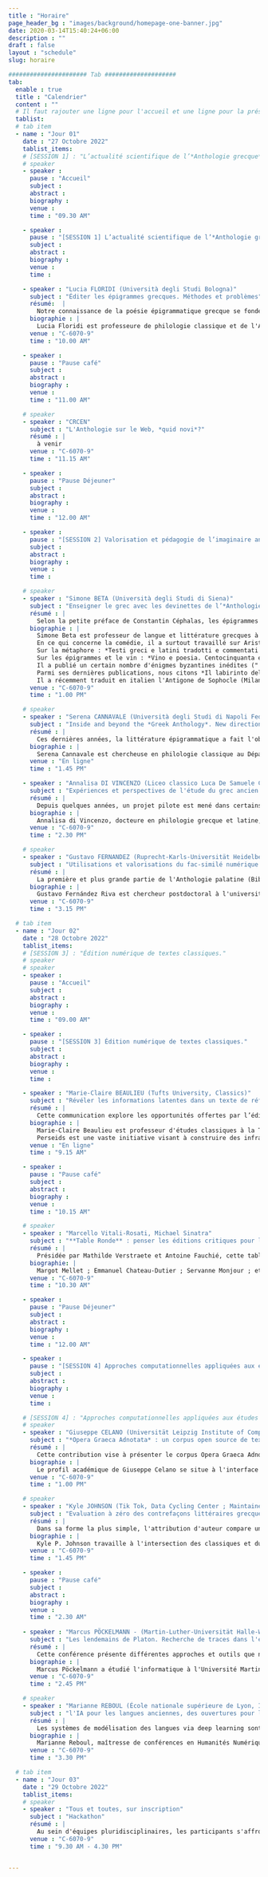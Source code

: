 ```yaml
---
title : "Horaire"
page_header_bg : "images/background/homepage-one-banner.jpg"
date: 2020-03-14T15:40:24+06:00
description : ""
draft : false
layout : "schedule"
slug: horaire

###################### Tab ####################
tab:
  enable : true
  title : "Calendrier"
  content : ""
  # Il faut rajouter une ligne pour l'accueil et une ligne pour la présentation/introduction ; pour les temps de discussion.., la pause dej,..
  tablist:
  # tab item
  - name : "Jour 01"
    date : "27 Octobre 2022"
    tablist_items:
    # [SESSION 1] : "L’actualité scientifique de l’*Anthologie grecque*."
    # speaker
    - speaker :
      pause : "Accueil"
      subject :
      abstract :
      biography :
      venue :
      time : "09.30 AM"

    - speaker :
      pause : "[SESSION 1] L’actualité scientifique de l’*Anthologie grecque*."
      subject :
      abstract :
      biography :
      venue :
      time :

    - speaker : "Lucia FLORIDI (Università degli Studi Bologna)"
      subject : "Éditer les épigrammes grecques. Méthodes et problèmes"
      résumé:  |
        Notre connaissance de la poésie épigrammatique grecque se fonde principalement sur deux recueils fondamentaux : l'*Anthologie Palatine* (AP) et l'*Anthologie de Planude* (APl). À ceux-ci s'ajoutent des collections mineures, appellées *Syllogae Minores*. Certaines épigrammes sont également connues grâce à la tradition indirecte (des auteurs comme Athénée), ou transmise à partir de papyri ou d'inscriptions. Les éditeurs de l'Anthologie sont donc confrontés à une traduction textuelle complexe et changeante, allant d'un textus unicus à des situations bien plus variées. J'illustrerai, au cours de ma présentation, les principaux problèmes - de nature critique, textuelle et exégétique - que j'ai rencontrés en qualité d'éditrice de plusieurs auteurs d'épigrammes (Straton, Lucillius, Hédyle notamment).
      biographie : |
        Lucia Floridi est professeure de philologie classique et de l'Antiquité tardive à l'Université de Bologne. Ses principaux intérêts de recherche portent sur les épigrammes grecques et latines, avec une attention particulière aux genres érotique et scoptique (ou satirique), à la poésie hellénistique, à l'art de la prose à l'époque impériale, et enfin aux relations entre la littérature et les arts visuels. Elle a réalisé plusieurs éditions critiques d'auteurs d'épigrammes, dont Straton de Sardes (2007), Lucillius (2014) et Edile (2020) - faisant d'elle l'une des plus grandes expertes de l'Anthologie grecque. En outre, ses travaux sur les auteurs Pallas, Ausone, Longus, et Lucien sont d'un intérêt considérable pour la compréhension de l'Anthologie grecque, de son contenu, de ses auteurs et de son évolution. Elle donnera une conférence plénière, tout à fait pertinente avec les questions d'édition dont il est question dans ce colloque.
      venue : "C-6070-9"
      time : "10.00 AM"

    - speaker :
      pause : "Pause café"
      subject :
      abstract :
      biography :
      venue :
      time : "11.00 AM"      

    # speaker
    - speaker : "CRCEN"
      subject : "L'Anthologie sur le Web, *quid novi*?"
      résumé : |
        à venir
      venue : "C-6070-9"
      time : "11.15 AM"

    - speaker :
      pause : "Pause Déjeuner"
      subject :
      abstract :
      biography :
      venue :
      time : "12.00 AM"

    - speaker :
      pause : "[SESSION 2] Valorisation et pédagogie de l’imaginaire anthologique."
      subject :
      abstract :
      biography :
      venue :
      time :   

    # speaker
    - speaker : "Simone BETA (Università degli Studi di Siena)"
      subject : "Enseigner le grec avec les devinettes de l’*Anthologie Palatine*"
      résumé : |
        Selon la petite préface de Constantin Céphalas, les épigrammes du quatorzième livre de l’Anthologie Palatine avaient un but pédagogique : les problèmes étaient utiles pour enseigner les mathématiques ; les devinettes pour enseigner la langue. Est-ce que ces dernières épigrammes énigmatiques peuvent être utiles aujourd’hui pour enseigner la langue grecque et, en sus, la mythologie classique ? En comparant ces petits poèmes aux autres énigmes poétiques témoignées dans la littérature grecque et byzantine, cette communication va prouver que la fonction pédagogique évoquée par Céphalas peut encore être exploitée aujourd’hui.
      biographie : |
        Simone Beta est professeur de langue et littérature grecques à l'Université de Sienne. Ses recherches portent sur le théâtre antique et sa fortune (en particulier la comédie grecque), la métaphore, les épigrammes et les énigmes, le vin et les symposiums. 
        En ce qui concerne la comédie, il a surtout travaillé sur Aristophane : *Il linguaggio nella commedia di Aristofane : parola positiva e parola negativa nella commedia antica*, Roma 2004 ; "La métamorphose d'une comédie grecque et de son protagoniste : Some Musical Versions of Aristophanes' Lysistrata", in P. Brown & S. Ograjensek (eds.), *Ancient Drama in Music for the Modern Stage*, Oxford and New York 2010, 240-57 ; "Attend, o Muse, Our Holy Dances and Come to Rejoice in Our Songs : The Reception of Aristophanes in the Modern Musical Theater", in S. Douglas Olson (ed.), *Ancient Comedy and Reception. Essays in Honor of Jeffrey Henderson*, Berlin et Boston 2013, 824-48 ; *La donna che sconfigge la guerra : Lisistrata racconta la sua storia*, Roma 2022.
        Sur la métaphore : *Testi greci e latini tradotti e commentati da Giulio Guidorizzi e Simone Beta*, Pise 2000. 
        Sur les épigrammes et le vin : *Vino e poesia. Centocinquanta epigrammi greci sul vino, a cura di S. Beta*, Milano 2006. 
        Il a publié un certain nombre d'énigmes byzantines inédites ("'Tu me possèdes, tu m'amènes avec toi, je fais partie de toi' : une nouvelle énigme byzantine dans le Pal. gr. 116", *BZ* 107, 2014, 37-50 ; "Une littérature énigmatique. Interpréter une collection inédite d'énigmes byzantines dans un manuscrit du cardinal Bessarion ", *DOP* 68, 2014, 211-40 ; " Un défi au lecteur. Les douze énigmes byzantines de Pal. gr. 356 ", *JÖB* 66, 2016, 11-32 ; " Lessing e gli enigmi. I quattro indovinelli bizantini del Gudianus Gr. 77", *RCCM*, à paraître).
        Parmi ses dernières publications, nous citons *Il labirinto della parola. Enigmi, oracoli e sogni nella cultura antica*, Torino 2016 ; *Io, un manoscritto : l'Antologia Palatina si racconta*, Roma 2019. 
        Il a récemment traduit en italien l'Antigone de Sophocle (Milano 2020) et la Lysistrata d'Aristophane (Milano 2020).   
      venue : "C-6070-9"
      time : "1.00 PM"

    # speaker
    - speaker : "Serena CANNAVALE (Università degli Studi di Napoli Federico II)"
      subject : "Inside and beyond the *Greek Anthology*. New directions and challenges in the study of *Callimachean epigrams*."
      résumé : | 
        Ces dernières années, la littérature épigrammatique a fait l'objet d'une analyse critique de plus en plus approfondie, ce qui a donné lieu à des études de grande envergure portant à la fois sur les épigrammes de tradition épigraphique et sur celles de tradition littéraire, ainsi que sur leur interaction mutuelle. Cet intérêt a surtout été encouragé par la publication du papyrus Posidippus, qui a stimulé de nouvelles études sur la construction des anthologies anciennes et sur l'agencement des livres d'épigrammes. Néanmoins, l'absence d'une édition récente et commentée des épigrammes de Callimaque est très visible, même si de nombreux poèmes individuels ont fait l'objet d'une analyse précise dans de précieux articles et études monographiques. Partant de ces importantes acquisitions récentes, il est maintenant évident qu'un commentaire moderne des épigrammes de Callimaque devrait relier les textes individuels à la tradition épigrammatique dans son ensemble, en se concentrant à la fois sur les parallèles littéraires au sein de l'Anthologie grecque et sur leurs contreparties épigraphiques. Le présent article propose d'appliquer cette approche à travers trois axes de recherche : 1) l'attention portée aux sous-genres épigrammatiques traditionnels (votifs, sépulcraux, épidéictiques, érotiques, etc. ) et à leurs réalisations dans le corpus callimaque, tout en considérant comment les catégories traditionnelles ont des frontières perméables, pas si faciles à tracer (considérez par exemple le cas problématique de l'étiquette d'épigramme 'épidéictique' ou 'ecphrastique') ; 2) étudier la continuité des topoi et des motifs transversaux à travers ces sous-genres (par ex. 2) l'étude de la continuité des topoï et des motifs transversaux à travers ces sous-genres (par exemple, les épigrammes sur les misanthropes ; les épigrammes sur les poètes ou les œuvres poétiques ; les thèmes bucoliques) ; 3) la possibilité de relier les épigrammes de Callimaque à des typologies moins connues, comme celles qui émergent du papyrus Posidippus (par exemple, *nauagika*).
      biographie : |
        Serena Cannavale est chercheuse en philologie classique au Département des sciences humaines ('Dipartimento di Studi Umanistici'), Université de Naples "Federico II". Ses principaux intérêts de recherche sont liés aux épigrammes hellénistiques, au théâtre antique et à l'histoire des études classiques. Elle a tenu des séminaires et des conférences dans des congrès nationaux et internationaux et a publié plusieurs articles et essais sur l'histoire du texte des épigrammes de Callimaque et leur exégèse ; la tradition et la réception des mythes classiques dans les épigrammes de la période hellénistique et impériale ; le théâtre dans la Campanie antique. Elle est rédactrice en chef de la revue "Atene e Roma" et participe au projet international "Dictionnaire de l'épigramme littéraire dans l'antiquité grecque et romaine" (directrices : Doris Meyer et Céline Urlacher-Becht).      
      venue : "En ligne"
      time : "1.45 PM"

    - speaker : "Annalisa DI VINCENZO (Liceo classico Luca De Samuele Cagnazzi, Altamura)"
      subject : "Expériences et perspectives de l'étude du grec ancien entre l'école et les *Digital Humanities* : un possible *Fortleben* de l'*Anthologie Palatine*."
      résumé : |
        Depuis quelques années, un projet pilote est mené dans certains lycées afin d'initier les étudiant·e·s aux Humanités numériques à partir de textes grecs. Il s'agit de partir des connaissances pour développer un paradigme de recherche à travers des compétences de traduction. Les épigrammes de l'Anthologie grecque sont traduites dans le cadre d'ateliers de traduction à partir de la version numérique du manuscrit (Xe siècle avant J.-C.). Cette méthode de travail, en partant du texte poétique original, cherche à identifier un possible Fortleben de la Sagesse antique dans la culture contemporaine (de la musique aux arts iconographiques). La combinaison des répertoires grecs avec des outils numériques (comme la plateforme développée par la Chaire de Recherche du Canada sur les Écritures Numériques) est utile pour partager les différentes traductions et les liens avec la culture contemporaine, comble une lacune, et fait office de passerelle entre le système scolaire et la recherche universitaire.
      biographie : |
        Annalisa di Vincenzo, docteure en philologie grecque et latine, enseigne les lettres classiques au liceo classico Luca de Samuele Cagnazzi à Altamura depuis 2015. À la suite d'une spécialisation en programmation adaptée à la didactique, ses méthodes d'enseignement sont motivées par l'inclusion des outils numériques et digitaux dans les salles de classe. Depuis plusieurs années, le projet Anthologie grecque bénéficie d'importantes contributions grâce à l'implication de ses étudiant·e·s dans le processus d'édition sur la plateforme du projet.
      venue : "C-6070-9"
      time : "2.30 PM"

    # speaker
    - speaker : "Gustavo FERNANDEZ (Ruprecht-Karls-Universität Heidelberg. University Library ; Collaborative Research Center 933 'Material Text Cultures')"
      subject : "Utilisations et valorisations du fac-similé numérique de l'*Anthologie palatine*."
      résumé : |
        La première et plus grande partie de l'Anthologie palatine (Bibliothèque universitaire de Heidelberg, Codex Palatinus Graecus 23) est disponible sous forme de fac-similé numérique depuis 2009. Depuis lors, les chercheurs et toute personne intéressée peuvent accéder librement à des images de haute qualité du codex qui n'était auparavant disponible que dans des éditions critiques ou des fac-similés imprimés rares et coûteux. Cette présentation examinera les caractéristiques du fac-similé numérique et sa présentation sur le site web de la Bibliothèque universitaire de Heidelberg qui utilise le logiciel DWork. Une attention particulière sera accordée aux annotations créées conjointement et en coopération entre les chercheurs de Heidelberg et de Montréal. Enfin, les cas existants et les possibilités futures de réutilisation des images seront discutés.
      biographie : |
        Gustavo Fernández Riva est chercheur postdoctoral à l'université de Heidelberg (Allemagne). En tant que membre du Centre de recherche collaboratif "Cultures de textes matériels", il développe des outils pour l'édition et la recherche d'objets écrits pré-modernes. Il a étudié la littérature médiévale aux universités de Buenos Aires (Argentine) et de Porto (Portugal). Sa thèse de doctorat comprenait une édition critique en TEI et une traduction en espagnol de textes du poète du moyen haut allemand Konrad von Würzburg. Ses projets de recherche actuels incluent l'utilisation de l'analyse de réseau pour étudier la transmission manuscrite partagée de textes médiévaux et la création d'un jeu de données ouvert et collaboratif de stemmata philologiques.      
      venue : "C-6070-9"
      time : "3.15 PM"

  # tab item
  - name : "Jour 02"
    date : "28 Octobre 2022"
    tablist_items:
    # [SESSION 3] : "Édition numérique de textes classiques."
    # speaker
    # speaker
    - speaker :
      pause : "Accueil"
      subject :
      abstract :
      biography :
      venue :
      time : "09.00 AM"

    - speaker :
      pause : "[SESSION 3] Édition numérique de textes classiques."
      subject :
      abstract :
      biography :
      venue :
      time :  

    - speaker : "Marie-Claire BEAULIEU (Tufts University, Classics)"
      subject : "Révéler les informations latentes dans un texte de référence : l’édition numérique du *Glossary of Greek Birds*."
      résumé : |
        Cette communication explore les opportunités offertes par l’édition numérique pour les textes non-linéaires. Comme l’Anthologie Palatine, le Glossary of Greek Birds de D’Arcy Thompson (1896 et 1936) a été conçu pour une lecture flexible suivant les intérêts du lecteur et les réseaux de renvois. S’il s’agit avant tout d’un ouvrage de référence—essentiellement une liste de noms d’oiseaux en grec associés à une identification ornithologique grâce aux descriptions fournies par les textes anciens—l’aspect le plus intéressant du Glossary est ce qu’il ne dit pas explicitement car les références aux textes anciens recouvrent une mine d’informations sur les associations littéraires, mythologiques et historiques des oiseaux cités ainsi que les liens qu’ils entretiennent entre eux. Cette communication détaillera les techniques d’encodage et procédés tels que le formal concept analysis employés par le projet afin de faire ressortir ces informations et de s’en servir comme outil pour naviguer à travers le texte.
      biographie : |
        Marie-Claire Beaulieu est professeur d'études classiques à la Tufts University. Ses principaux domaines de recherche sont la mythologie grecque (y compris la religion grecque, le rôle des femmes dans la mythologie grecque) et les Digital Humanities. Elle a codirigé le projet Perseids. 
        Perseids est une vaste initiative visant à construire des infrastructures dans le domaine des humanités numériques, par la conception de logiciels d'édition et d'annotation collaboratifs. Marie-Claire Beaulieu s'intéresse également à l'utilisation du support numérique pour favoriser un plus grand engagement avec le monde antique à travers l'étude de la langue, de l'art et de la culture.      
      venue : "En ligne"
      time : "9.15 AM"

    - speaker :
      pause : "Pause café"
      subject :
      abstract :
      biography :
      venue :
      time : "10.15 AM"   

    # speaker
    - speaker : "Marcello Vitali-Rosati, Michael Sinatra"
      subject : "**Table Ronde** : penser les éditions critiques pour le Web"
      résumé : |
        Présidée par Mathilde Verstraete et Antoine Fauchié, cette table ronde vise à penser et redéfinir les aspects les plus fondamentaux des technologies numériques dans les pratiques d'intervenants d'horizons divers.
      biographie: |
        Margot Mellet ; Emmanuel Chateau-Dutier ; Servanne Monjour ; etc.
      venue : "C-6070-9"
      time : "10.30 AM"

    - speaker :
      pause : "Pause Déjeuner"
      subject :
      abstract :
      biography :
      venue :
      time : "12.00 AM"

    - speaker :
      pause : "[SESSION 4] Approches computationnelles appliquées aux études hellénistes."
      subject :
      abstract :
      biography :
      venue :
      time : 

    # [SESSION 4] : "Approches computationnelles appliquées aux études hellénistiques."
    # speaker
    - speaker : "Giuseppe CELANO (Universität Leipzig Institute of Computer Science)"
      subject : "*Opera Graeca Adnotata* : un corpus open source de textes grecs anciens annotés."
      résumé : |
        Cette contribution vise à présenter le corpus Opera Graeca Adnotata (OGA). OGA fournit des annotations morphosyntaxiques pour la plupart des textes en grec ancien de la bibliothèque numérique Perseus. Plus précisément, OGA contient 489 fichiers annotés (6.488.472 tokens et 347.517 phrases). Pour que le corpus soit extensible, les annotations dans OGA sont séparées selon le formalisme XML PAULA. Actuellement, le corpus OGA représente la plus grande ressource annotée en source ouverte pour le grec ancien, dans la mesure où les textes et les annotations jointes peuvent être librement interrogés et réutilisés sous une licence CC BY-NC 4.0.
      biographie : |
        Le profil académique de Giuseppe Celano se situe à l'interface même des sciences humaines (linguistique et lettres classiques) et de l'informatique. Il a commencé sa carrière académique en tant que classiciste, en se concentrant sur l'étude de la grammaire du grec ancien et du latin. Il a obtenu son doctorat en philologie classique en 2008, avec une thèse sur l'ordre des mots dans le Phédon de Platon. En 2012-2013, il a été chercheur dans le cadre d'un projet de recherche germano-italien sur la structure des arguments en grec ancien et en maya yucatèque, mené aux universités d'Erfurt et de Pavie. Par la suite, fin 2013, il a rejoint la chaire Humboldt d'humanités numériques de l'Université de Leipzig pour travailler sur la banque d'arbres du grec ancien et du latin. En avril 2018, il a rejoint le groupe Traitement du langage naturel de l'Université de Leipzig, où il a travaillé jusqu'en septembre 2018 sur un projet DFG (Deutsche Forschungsgemeinschaft) sur les classes d'actionnalité et les asymétries de codage. Dans le même institut, il est chercheur indépendant de la DFG depuis octobre 2018, travaillant sur l'annotation de données en grec ancien et en latin.      
      venue : "C-6070-9"
      time : "1.00 PM"

    # speaker
    - speaker : "Kyle JOHNSON (Tik Tok, Data Cycling Center ; Maintainer of Classical Language Toolkit (CLTK))."
      subject : "Evaluation à zéro des contrefaçons littéraires grecques et latines."
      résumé : |
        Dans sa forme la plus simple, l'attribution d'auteur compare un seul texte suspect à un ensemble plus large de textes authentiques connus en identifiant les anachronismes d'histoire, de grammaire et de vocabulaire. Par exemple, Lorenzo Valla a réfuté la paternité ancienne de la *Donatio Constantini* en trouvant des erreurs grammaticales et des tournures de phrases qui auraient été invraisemblables au IVe siècle. Alors que le critique textuel choisit des caractéristiques distinctives pertinentes pour l'investigation d'un texte spécifique, pouvons-nous généraliser sur l'utilité de caractéristiques particulières dans toutes les enquêtes sur l'auteur ? Cette conférence fournit des informations quantitatives sur l'importance relative des catégories de caractéristiques (partie de la parole, syntaxe, vocabulaire et sémantique) pour trois types de tâches d'attribution d'auteur : 1) la désambiguïsation de deux auteurs du même genre (par exemple, Thucydide vs Polybe) ; 2) les pseudépigraphes, des textes anonymes attribués par erreur pendant l'Antiquité ou le Moyen Âge à un auteur connu (par exemple, Aristote vs Pseudo-Aristote) ; et 3) les faux de la Renaissance jusqu'au début de l'ère moderne (par exemple, le *De duplici martyrio* d'Érasme). Dans une série d'expériences, l'attribution de textes douteux est abordée comme une tâche d'apprentissage automatique supervisé. En utilisant des caractéristiques directement issues du Classical Language Toolkit (CLTK) et le même algorithme non optimisé pour chaque comparaison, cette étude donne un aperçu de la stylométrie de la littérature grecque ancienne et de l'utilité du traitement du langage naturel (NLP) pour l'attribution de l'auteur.
      biographie : |
        Kyle P. Johnson travaille à l'intersection des classiques et du traitement du langage naturel (NLP). Il est titulaire d'un doctorat en lettres classiques (NYU, 2012) et travaille actuellement dans l'industrie. Après avoir publié des articles sur Homère et rédigé une thèse sur Jules César, il consacre désormais ses recherches au Classical Language Toolkit (CLTK), un projet de logiciel libre qui vise à offrir le traitement automatique des langues aux quelque 200 langues pré-modernes existantes.      
      venue : "C-6070-9"
      time : "1.45 PM"

    - speaker :
      pause : "Pause café"
      subject :
      abstract :
      biography :
      venue :
      time : "2.30 AM"    
      
    - speaker : "Marcus PÖCKELMANN - (Martin-Luther-Universität Halle-Wittenberg, Institute of Computer Science)"
      subject : "Les lendemains de Platon. Recherche de traces dans l'espace vectoriel"
      résumé : |
        Cette conférence présente différentes approches et outils que nous avons développés dans le cadre du projet *Digital Plato* pour l'investigation des suites et de la réception de l'œuvre de Platon. L'aspect essentiel était la recherche de références intertextuelles à Platon dans la littérature grecque ancienne, en particulier les passages de texte qui ont été paraphrasés par d'autres auteurs. L'une de nos approches, qui sera expliquée ici en détail, fait appel à l'intégration de mots et notamment à la distance de déplacement des mots (Word Mover's Distance, WMD) pour les identifier. Elle a été intégrée dans un environnement de travail complet, basé sur le web, qui permet l'analyse exploratoire de telles références. En fait, les outils développés pour les œuvres platoniciennes sont devenus si génériques que l'application pour étudier le développement des suites et de la réception d'autres auteurs antiques au sein du corpus est également possible.
      biographie : |
        Marcus Pöckelmann a étudié l'informatique à l'Université Martin Luther de Halle-Wittenberg (Master 2013) et est membre du groupe de recherche Molitor/Ritter depuis 2013. Dans le cadre de plusieurs projets de recherche interdisciplinaires, il développe des applications web pour l'investigation de l'intertextualité avec des collègues de différentes disciplines des sciences humaines. Il s'agit notamment des environnements de travail *LERA* pour l'analyse de variantes textuelles complexes pour les éditions savantes, et Paraphrasis pour la récupération et l'évaluation de passages textuels paraphrasés dans la littérature grecque ancienne.      
      venue : "C-6070-9"
      time : "2.45 PM"      

    # speaker
    - speaker : "Marianne REBOUL (École nationale supérieure de Lyon, Institut d'histoire des représentations et des idées dans la modernité)"
      subject : "l'IA pour les langues anciennes, des ouvertures pour le traitement des corpus réduits."
      résumé : |
        Les systèmes de modélisation des langues via deep learning sont friands de données propres et massives. Or de telles données n'existent pas pour toutes les langues et toutes les époques. Il est donc nécessaire de passer par d'autres voies moins traditionnelles, notamment si nous souhaitons étudier la manière dont les textes anciens ont été traduits. En effet, les traductions ne sont que très peu alignées aux différents textes source auxquels elles se rapportent, d'autant plus que les modes et exigences traductives changent au cours du temps. L'enjeu de l'IA pour la traductologie et les langues anciennes est donc, entre autres, de permettre d'étudier l'évolution de la perception et de la transmission des textes anciens "à l'aveugle", c'est-à-dire sans a priori théorique, pour remettre sur le métier des hypothèses jusqu'ici invérifiables et, au besoin, en proposer de nouvelles. Nous proposons d'appliquer notre réflexion à un cas d'étude particulier, les traductions françaises de l'Iliade et l'Odyssée des XVIe et XVIIe siècles.
      biographie : |
        Marianne Reboul, maîtresse de conférences en Humanités Numériques à l'École Normale Supérieure de Lyon, spécialisée en humanités numériques et lettres classiques, plus précisément dans ce qu'on appelle "digital classics". Elle travaille en particulier sur l'application des techniques d'intelligence artificielle aux langues anciennes.      
      venue : "C-6070-9"
      time : "3.30 PM"

  # tab item
  - name : "Jour 03"
    date : "29 Octobre 2022"
    tablist_items:
    # speaker
    - speaker : "Tous et toutes, sur inscription"
      subject : "Hackathon"
      résumé : |
        Au sein d'équipes pluridisciplinaires, les participants s'affronteront pour présenter un prototype expérimentant des méthodes algorithmiques pour explorer, analyser et découvrir le corpus anthologique. Les participants auront l'occasion de tester les API du projet et celles de nos partenaires (tels que la Bibliothèque Palatine de Heidelberg, ou la Perseus Digital Library), de s'engager dans la création d'un lemmatiseur pour le grec ancien, ou de rechercher dans le corpus anthologique des exemples d'intertextualité. Cette dernière journée permettra de valoriser ce qui a été produit au cours du projet Anthologie grecque et de l'atelier, mais aussi de faire émerger de nouvelles potentialités de recherche.
      venue : "C-6070-9"
      time : "9.30 AM - 4.30 PM"


---
```

